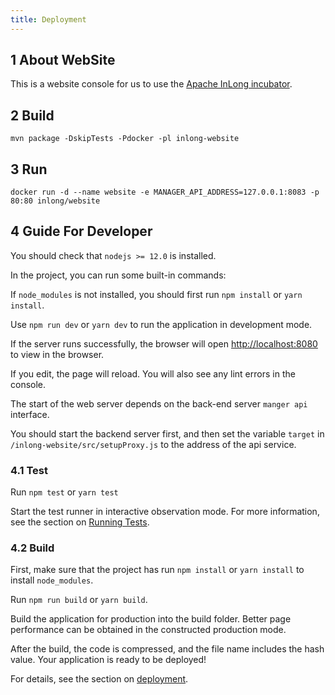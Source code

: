 ```yaml
---
title: Deployment
---
```


## 1 About WebSite
This is a website console for us to use the [Apache InLong incubator](https://github.com/apache/incubator-inlong).

## 2 Build
```
mvn package -DskipTests -Pdocker -pl inlong-website
```

## 3 Run
```
docker run -d --name website -e MANAGER_API_ADDRESS=127.0.0.1:8083 -p 80:80 inlong/website
```

## 4 Guide For Developer
You should check that `nodejs >= 12.0` is installed.

In the project, you can run some built-in commands:

If `node_modules` is not installed, you should first run `npm install` or `yarn install`.

Use `npm run dev` or `yarn dev` to run the application in development mode.

If the server runs successfully, the browser will open [http://localhost:8080](http://localhost:8080) to view in the browser.

If you edit, the page will reload.
You will also see any lint errors in the console.

The start of the web server depends on the back-end server `manger api` interface.

You should start the backend server first, and then set the variable `target` in `/inlong-website/src/setupProxy.js` to the address of the api service.

### 4.1 Test

Run `npm test` or `yarn test`

Start the test runner in interactive observation mode.
For more information, see the section on [Running Tests](https://create-react-app.dev/docs/running-tests/).

### 4.2 Build

First, make sure that the project has run `npm install` or `yarn install` to install `node_modules`.

Run `npm run build` or `yarn build`.

Build the application for production into the build folder.
Better page performance can be obtained in the constructed production mode.

After the build, the code is compressed, and the file name includes the hash value.
Your application is ready to be deployed!

For details, see the section on [deployment](https://create-react-app.dev/docs/deployment/).
